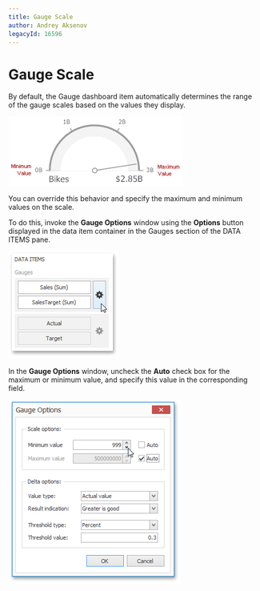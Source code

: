 ```yaml
---
title: Gauge Scale
author: Andrey Aksenov
legacyId: 16596
---
```

# Gauge Scale
By default, the Gauge dashboard item automatically determines the range of the gauge scales based on the values they display.

![Gauges_MinimumMaximumValues](../../../../images/img18659.png)

You can override this behavior and specify the maximum and minimum values on the scale.

To do this, invoke the **Gauge Options** window using the **Options** button displayed in the data item container in the Gauges section of the DATA ITEMS pane.

![Gauges_DeltaOptions_OptionsButton](../../../../images/img19991.png)

In the **Gauge Options** window, uncheck the **Auto** check box for the maximum or minimum value, and specify this value in the corresponding field.

![Gauges_Scale_OptionsWindow](../../../../images/img20099.png)